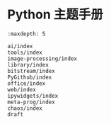 # Python 主题手册

```{toctree}
:maxdepth: 5

ai/index
tools/index
image-processing/index
library/index
bitstream/index
PyGithub/index
office/index
web/index
ipywidgets/index
meta-prog/index
chaos/index
draft
```

